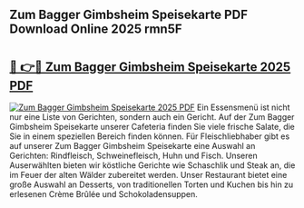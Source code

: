 ## Zum Bagger Gimbsheim Speisekarte PDF Download Online 2025 rmn5F

# <h2><a href="http://gc8gbc.nevu.top/?p=Zum+Bagger+Gimbsheim+Speisekarte">🔗 👉🔴 Zum Bagger Gimbsheim Speisekarte 2025 PDF</a></h2>

[![Zum Bagger Gimbsheim Speisekarte 2025 PDF](https://i.imgur.com/dBaPXMq.png)](http://gc8gbc.nevu.top/?p=Zum+Bagger+Gimbsheim+Speisekarte)
Ein Essensmenü ist nicht nur eine Liste von Gerichten, sondern auch ein Gericht. Auf der Zum Bagger Gimbsheim Speisekarte unserer Cafeteria finden Sie viele frische Salate, die Sie in einem speziellen Bereich finden können. Für Fleischliebhaber gibt es auf unserer Zum Bagger Gimbsheim Speisekarte eine Auswahl an Gerichten: Rindfleisch, Schweinefleisch, Huhn und Fisch. Unseren Auserwählten bieten wir köstliche Gerichte wie Schaschlik und Steak an, die im Feuer der alten Wälder zubereitet werden. Unser Restaurant bietet eine große Auswahl an Desserts, von traditionellen Torten und Kuchen bis hin zu erlesenen Crème Brûlée und Schokoladensuppen.
